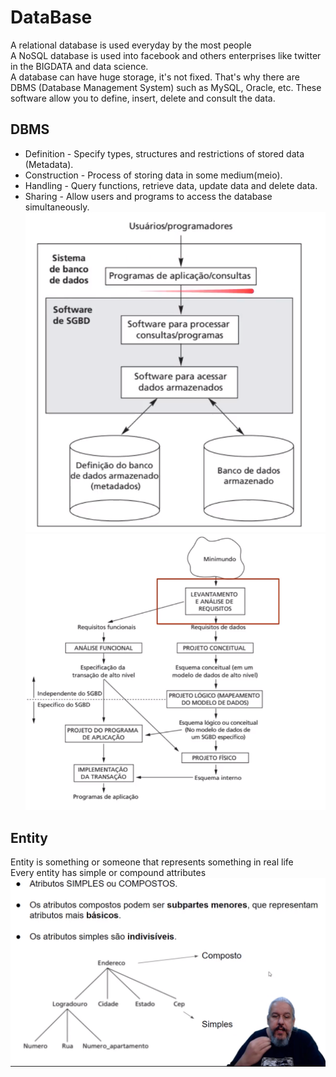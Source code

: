 # DataBase
A relational database is used everyday by the most people   
A NoSQL database is used into facebook and others enterprises like twitter in the BIGDATA and data science.   
A database can have huge storage, it's not fixed. That's why there are DBMS (Database Management System) such as MySQL, Oracle, etc. These software allow you to define, insert, delete and consult the data.
## DBMS
* Definition - Specify types, structures and restrictions of stored data (Metadata).
* Construction - Process of storing data in some medium(meio).
* Handling - Query functions, retrieve data, update data and delete data.
* Sharing - Allow users and programs to access the database simultaneously.  
![Database](../img/database.png)
![Database](../img/implementDB.png)  
## Entity
Entity is something or someone that represents something in real life  
Every entity has simple or compound attributes  
![Entity](../img/EntidadeAtributos.png)   